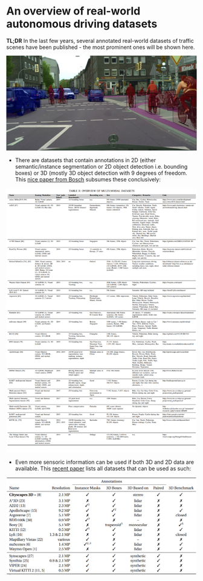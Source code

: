 # An overview of real-world autonomous driving datasets

**TL;DR** In the last few years, several annotated real-world datasets of traffic scenes have been published - the most prominent ones will be shown here.

![Cityscapes semantic segmentation example](../images/cityscapes_segmentation.png)


* There are datasets that contain annotations in 2D (either semantic/instance segmentation or 2D object detection i.e. bounding boxes) or 3D (mostly 3D object detection with 9 degrees of freedom. This [nice paper from Bosch](https://arxiv.org/pdf/1902.07830.pdf) subsumes these conclusively:

![2D-3D-semantic-segmentation-object-detection-datasets](../images/3D-2D-datasets_all.png)

* Even more sensoric information can be used if both 3D and 2D data are available. This [recent paper](https://arxiv.org/pdf/2006.07864v1.pdf) lists all datasets that can be used as such:

![2D-3D-paired-datasets](../images/3D-2D-datasets.png)
